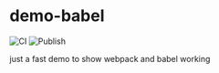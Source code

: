 # demo-babel
![CI](https://github.com/PiIsFour/demo-babel/workflows/test%20CI/badge.svg)
![Publish](https://github.com/PiIsFour/demo-babel/workflows/Github%20Pages%20Publish/badge.svg)

just a fast demo to show webpack and babel working
